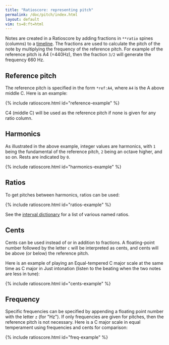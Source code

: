 ```yaml
---
title: "Ratioscore: representing pitch"
permalink: /doc/pitch/index.html
layout: default
vim: ts=8:ft=html
---
```


Notes are created in a Ratioscore by adding fractions in `**ratio`
spines (columns) to a <a href="/doc/timeline">timeline</a>.  The
fractions are used to calculate the pitch of the note by multiplying
the frequency of the reference pitch.  For example of the reference
pitch is A4 (=440Hz), then the fraction `3/2` will generate the
frequency 660 Hz.


<h2> Reference pitch </h2>

The reference pitch is specified in the form   `*ref:A4`, where
`A4` is the A above middle C.  Here is an example:


{% include ratioscore.html id="reference-example" %}
<script type="application/x-ratioscore" id="reference-example">
**dtime	**ratio	**ratio	**ratio
*	*Iclars	*Iclars	*Iclars
*	*ref:C2	*ref:E3	*ref:G4
0.25	1	.	.
0.25	.	1	.
0.25	.	.	1
0.25	2	.	.
0.25	.	2	.
0.25	.	.	2
0.25	3	.	.
0.25	.	3	.
0.25	.	.	3
0.25	0	.	.
0.25	.	0	.
0.25	.	.	0
*-	*-	*-	*-
</script>

C4 (middle C) will be used as the reference pitch if none is given
for any ratio column.


<h2> Harmonics </h2>

As illustrated in the above example, integer values are harmonics, with `1` being the 
fundamental of the reference pitch, `2` being an octave higher, and so on.  Rests are
indicated by `0`.


{% include ratioscore.html id="harmonics-example" %}
<script type="application/x-ratioscore" id="harmonics-example">
**dtime	**ratio
*	*Iclars
*MM400	*ref:C2
4	1
3	2
2	3
1	4
1	5
1	6
1	7
1	8
1	9
1	10
1	11
1	12
1	13
1	14
1	15
1	16
1	17
2	18
3	19
4	20
*-	*-
</script>


<h2> Ratios </h2>

To get pitches between harmonics, ratios can be used:



{% include ratioscore.html id="ratios-example" %}
<script type="application/x-ratioscore" id="ratios-example">
**dtime	**ratio	**ratio	**ratio	**ratio
*	*Iorgan	*Iclars	*Ikoto	*Iflt
*MM300	*ref:C2	*ref:C3	*ref:C4	*ref:C5
1	1	2/2	3/3	5/5
1	2	3/2	4/3	6/5
1	3	4/2	5/3	7/5
1	4	5/2	6/3	8/5
1	5	6/2	7/3	9/5
1	6	7/2	8/3	10/5
1	7	8/2	9/3	11/5
1	8	9/2	10/3	12/5
1	9	10/2	11/3	13/5
1	10	11/2	12/3	14/5
1	11	12/2	13/3	15/5
1	12	13/2	14/3	16/5
1	13	14/2	15/3	17/5
1	14	15/2	16/3	18/5
1	15	16/2	17/3	19/5
1	16	17/2	18/3	20/5
1	17	18/2	19/3	21/5
1	18	19/2	20/3	22/5
1	19	20/2	21/3	23/5
4	20	21/2	22/3	24/5
*-	*-	*-	*-	*-
</script>

See the <a href="/doc/intervals">interval dictionary</a> for a list of
various named ratios.


<h2> Cents </h2>

Cents can be used instead of or in addition to fractions.  A floating-point
number followed by the letter `c` will be interpreted as cents, and
cents will be above (or below) the reference pitch.

Here is an example of playing an Equal-tempered C major scale at the same
time as C major in Just intonation (listen to the beating when the
two notes are less in tune):

{% include ratioscore.html id="cents-example" %}
<script type="application/x-ratioscore" id="cents-example">
**dtime	**ratio	**ratio
*	*Iclars	*Iclars
*	*ref:C4	*ref:C4
1	0c	1
1	200c	9/8
1	400c	5/4
1	500c	4/3
1	700c	3/2
1	900c	5/3
1	1100c	15/8
2	1200c	2
*-	*-	*-
</script>


<h2> Frequency </h2>

Specific frequencies can be specified by appending a floating point
number with the letter `z` (for "Hz"). If only frequencies are given
for pitches, then the reference pitch is not necessary. 
Here is a C major scale in equal temperament using frequencies and
cents for comparison:

{% include ratioscore.html id="freq-example" %}
<script type="application/x-ratioscore" id="freq-example">
**dtime	**ratio	**ratio
*	*Iclars	*Iorgan
*MM180	*	*ref:C4
1	261.63z	.
1	0	0c
1	293.66z	0
1	0	200c
1	329.63z	0
1	0	400c
1	349.23z	0
1	0	500c
1	392.00z	0
1	0	700c
1	440.00z	0
1	0	900c
1	493.88z	0
1	0	1100c
2	523.25z	0
*-	*-	*-
</script>


